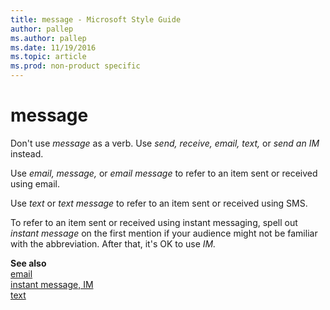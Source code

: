 ```yaml
---
title: message - Microsoft Style Guide
author: pallep
ms.author: pallep
ms.date: 11/19/2016
ms.topic: article
ms.prod: non-product specific
---
```


# message

Don't use *message* as a verb. Use *send, receive, email, text,* or *send an* *IM* instead.

Use *email,* *message,* or *email message* to refer to an item sent or received using email. 

Use *text* or *text message* to refer to an item sent or received using SMS. 

To refer to an item sent or received using instant messaging, spell out *instant message* on the first mention if your audience might not be familiar with the abbreviation. After that, it's OK to use *IM.*

**See also**   
[email](/style-guide/a-z-word-list-term-collections/e/email)  
[instant message, IM](/style-guide/a-z-word-list-term-collections/i/instant-message-im)  
[text](/style-guide/a-z-word-list-term-collections/t/text-text-message)
